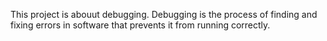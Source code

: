 This project is abouut debugging.
Debugging is the process of finding and fixing errors in software that prevents it from running correctly.
